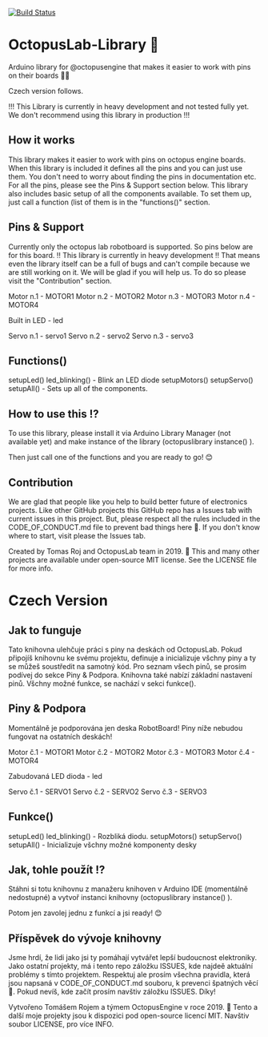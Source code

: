[![Build Status](https://travis-ci.com/TomasRoj/OctopusLab-Library.svg?branch=master)](https://travis-ci.com/TomasRoj/OctopusLab-Library)


# OctopusLab-Library 🐙

Arduino library for @octopusengine that makes it easier to work with pins on their boards 🎉🔥

Czech version follows.

!!! This Library is currently in heavy development and not tested fully yet. We don't recommend using this library in production !!!

## How it works

This library makes it easier to work with pins on octopus engine boards. When this library is included it defines all the pins and you
can just use them. You don't need to worry about finding the pins in documentation etc. For all the pins,
please see the Pins & Support section below. This library also includes basic setup of all the
components available. To set them up, just call a function (list of them is in the "functions()" section.

## Pins & Support

Currently only the octopus lab robotboard is supported. So pins below are for this board.
‼ This library is currently in heavy development ‼ That means even the library itself
can be a full of bugs and can't compile because we are still working on it. We will be glad if you will
help us. To do so please visit the "Contribution" section.

Motor n.1 - MOTOR1
Motor n.2 - MOTOR2
Motor n.3 - MOTOR3
Motor n.4 - MOTOR4

Built in LED - led

Servo n.1 - servo1
Servo n.2 - servo2
Servo n.3 - servo3

## Functions()

setupLed()
led_blinking() - Blink an LED diode
setupMotors()
setupServo()
setupAll() - Sets up all of the components.

## How to use this ⁉

To use this library, please install it via Arduino Library Manager (not available yet) and make
instance of the library (octopuslibrary instance() ).

Then just call one of the functions and you are ready to go! 😊

## Contribution

We are glad that people like you help to build better future of electronics projects.
Like other GitHub projects this GitHub repo has a Issues tab with current issues in this
project. But, please respect all the rules included in the CODE_OF_CONDUCT.md file to
prevent bad things here 🙌. If you don't know where to start, visit please the Issues tab.

Created by Tomas Roj and OctopusLab team in 2019. 📅
This and many other projects are available under open-source MIT license. See the LICENSE file
for more info.

# Czech Version

## Jak to funguje

Tato knihovna ulehčuje práci s piny na deskách od OctopusLab. Pokud připojíš knihovnu ke svému projektu, definuje a inicializuje všchny piny a ty se můžeš soustředit na samotný kód. Pro seznam všech pinů, se prosím podívej do sekce Piny & Podpora. Knihovna také nabízí základní nastavení pinů. Všchny možné funkce, se nachází v sekci funkce().

## Piny & Podpora

Momentálně je podporována jen deska RobotBoard! Piny níže nebudou fungovat na ostatních deskách!

Motor č.1 - MOTOR1
Motor č.2 - MOTOR2
Motor č.3 - MOTOR3
Motor č.4 - MOTOR4

Zabudovaná LED dioda - led

Servo č.1 - SERVO1
Servo č.2 - SERVO2
Servo č.3 - SERVO3

## Funkce()

setupLed()
led_blinking() - Rozbliká diodu.
setupMotors()
setupServo()
setupAll() - Inicializuje všchny možné komponenty desky

## Jak, tohle použít ⁉

Stáhni si totu knihovnu z manažeru knihoven v Arduino IDE (momentálně nedostupné) a vytvoř instanci knihovny (octopuslibrary instance() ).

Potom jen zavolej jednu z funkcí a jsi ready! 😊

## Příspěvek do vývoje knihovny

Jsme hrdí, že lidi jako jsi ty pomáhají vytvářet lepší budoucnost elektroniky.
Jako ostatní projekty, má i tento repo záložku ISSUES, kde najdeě aktuální problémy s tímto projektem.
Respektuj ale prosím všechna pravidla, která jsou napsaná v CODE_OF_CONDUCT.md souboru, k prevenci špatných věcí 🙌. Pokud nevíš, kde začít prosím navštiv záložku ISSUES. Díky!

Vytvořeno Tomášem Rojem a týmem OctopusEngine v roce 2019. 📅
Tento a další moje projekty jsou k dispozici pod open-source licencí MIT. Navštiv soubor LICENSE, pro více INFO.
